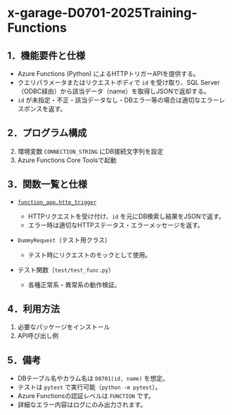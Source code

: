 # x-garage-D0701-2025Training-Functions

## 1．機能要件と仕様

- Azure Functions (Python) によるHTTPトリガーAPIを提供する。
- クエリパラメータまたはリクエストボディで `id` を受け取り、SQL Server（ODBC経由）から該当データ（name）を取得しJSONで返却する。
- `id` が未指定・不正・該当データなし・DBエラー等の場合は適切なエラーレスポンスを返す。

## 2．プログラム構成
2. 環境変数 `CONNECTION_STRING` にDB接続文字列を設定
3. Azure Functions Core Toolsで起動

## 3．関数一覧と仕様

- [`function_app.http_trigger`](function_app.py)
  - HTTPリクエストを受け付け、`id` を元にDB検索し結果をJSONで返す。
  - エラー時は適切なHTTPステータス・エラーメッセージを返す。

- `DummyRequest`（テスト用クラス）  
  - テスト時にリクエストのモックとして使用。

- テスト関数（`test/test_func.py`）
  - 各種正常系・異常系の動作検証。

## 4．利用方法

1. 必要なパッケージをインストール
2. API呼び出し例

## 5．備考

- DBテーブル名やカラム名は `D0701(id, name)` を想定。
- テストは `pytest` で実行可能（`python -m pytest`）。
- Azure Functionsの認証レベルは `FUNCTION` です。
- 詳細なエラー内容はログにのみ出力されます。
